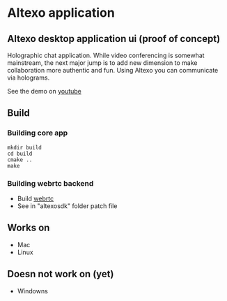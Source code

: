 # Altexo application #

## Altexo desktop application ui (proof of concept) ##

Holographic chat application. While video conferencing is somewhat mainstream, the next major jump is to add new dimension to make collaboration more authentic and fun. Using Altexo you can communicate via holograms.


See the demo on [youtube](https://youtu.be/hpWKITMRGRw)

## Build ##
### Building core app ###
```
mkdir build
cd build
cmake ..
make
```
### Building webrtc backend ###
*   Build [webrtc](https://webrtc.org/native-code/development/)
*   See in "altexosdk" folder patch file 

## Works on ##

-   Mac
-   Linux

## Doesn not work on (yet) ##

-   Windowns
